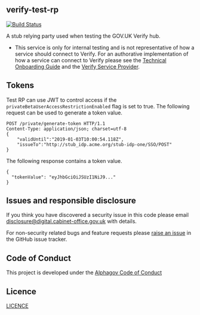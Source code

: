 ## verify-test-rp

[![Build Status](https://travis-ci.org/alphagov/verify-test-rp.svg?branch=master)](https://travis-ci.org/alphagov/verify-test-rp)

A stub relying party used when testing the GOV.UK Verify hub.

* This service is only for internal testing and is not representative of how a service should connect to Verify. For an authorative implementation of how a service can connect to Verify please see the [Technical Onboarding Guide](https://alphagov.github.io/rp-onboarding-tech-docs/) and the [Verify Service Provider](https://www.github.com/alphagov/verify-service-provider).

## Tokens

Test RP can use JWT to control access if the `privateBetaUserAccessRestrictionEnabled` flag is set to true. The following request can be used to generate a token value.

```HTTP
POST /private/generate-token HTTP/1.1
Content-Type: application/json; charset=utf-8
{
    "validUntil":"2019-01-03T10:00:54.118Z",
    "issueTo":"http://stub_idp.acme.org/stub-idp-one/SSO/POST"
}
```

The following response contains a token value.
```
{
  "tokenValue": "eyJhbGciOiJSUzI1NiJ9..."
}
```

## Issues and responsible disclosure

If you think you have discovered a security issue in this code please email [disclosure@digital.cabinet-office.gov.uk](mailto:disclosure@digital.cabinet-office.gov.uk) with details.

For non-security related bugs and feature requests please [raise an issue](https://github.com/alphagov/verify-test-rp/issues/new) in the GitHub issue tracker.

## Code of Conduct
This project is developed under the [Alphagov Code of Conduct](https://github.com/alphagov/code-of-conduct)

## Licence

[LICENCE](LICENCE)
